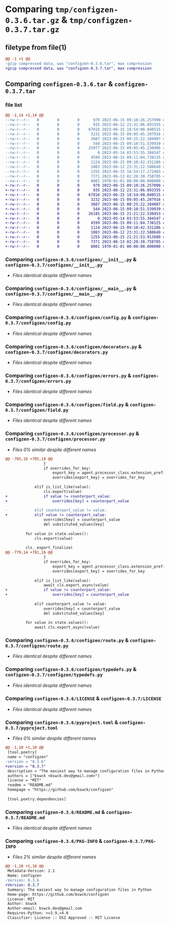 # Comparing `tmp/configzen-0.3.6.tar.gz` & `tmp/configzen-0.3.7.tar.gz`

## filetype from file(1)

```diff
@@ -1 +1 @@
-gzip compressed data, was "configzen-0.3.6.tar", max compression
+gzip compressed data, was "configzen-0.3.7.tar", max compression
```

## Comparing `configzen-0.3.6.tar` & `configzen-0.3.7.tar`

### file list

```diff
@@ -1,14 +1,14 @@
--rw-r--r--   0        0        0      979 2023-06-15 09:10:26.257090 configzen-0.3.6/configzen/__init__.py
--rw-r--r--   0        0        0      935 2023-06-12 23:31:06.893355 configzen-0.3.6/configzen/__main__.py
--rw-r--r--   0        0        0    67816 2023-06-15 18:54:00.040515 configzen-0.3.6/configzen/config.py
--rw-r--r--   0        0        0     3232 2023-06-15 09:05:45.207916 configzen-0.3.6/configzen/decorators.py
--rw-r--r--   0        0        0     3607 2023-06-15 00:25:22.104007 configzen-0.3.6/configzen/errors.py
--rw-r--r--   0        0        0      544 2023-06-15 09:10:51.539939 configzen-0.3.6/configzen/field.py
--rw-r--r--   0        0        0    25977 2023-06-15 09:05:45.230906 configzen-0.3.6/configzen/processor.py
--rw-r--r--   0        0        0        0 2023-05-14 03:53:55.304547 configzen-0.3.6/configzen/py.typed
--rw-r--r--   0        0        0     4599 2023-06-15 09:11:04.738125 configzen-0.3.6/configzen/route.py
--rw-r--r--   0        0        0     1124 2023-06-15 09:10:42.331286 configzen-0.3.6/configzen/typedefs.py
--rw-r--r--   0        0        0     1083 2023-06-12 23:31:22.580649 configzen-0.3.6/LICENSE
--rw-r--r--   0        0        0     1255 2023-06-15 18:54:17.172403 configzen-0.3.6/pyproject.toml
--rw-r--r--   0        0        0     7371 2023-06-13 02:20:30.758785 configzen-0.3.6/README.md
--rw-r--r--   0        0        0     8001 1970-01-01 00:00:00.000000 configzen-0.3.6/PKG-INFO
+-rw-r--r--   0        0        0      979 2023-06-15 09:10:26.257090 configzen-0.3.7/configzen/__init__.py
+-rw-r--r--   0        0        0      935 2023-06-12 23:31:06.893355 configzen-0.3.7/configzen/__main__.py
+-rw-r--r--   0        0        0    67816 2023-06-15 18:54:00.040515 configzen-0.3.7/configzen/config.py
+-rw-r--r--   0        0        0     3232 2023-06-15 09:05:45.207916 configzen-0.3.7/configzen/decorators.py
+-rw-r--r--   0        0        0     3607 2023-06-15 00:25:22.104007 configzen-0.3.7/configzen/errors.py
+-rw-r--r--   0        0        0      544 2023-06-15 09:10:51.539939 configzen-0.3.7/configzen/field.py
+-rw-r--r--   0        0        0    26185 2023-06-15 21:21:22.530453 configzen-0.3.7/configzen/processor.py
+-rw-r--r--   0        0        0        0 2023-05-14 03:53:55.304547 configzen-0.3.7/configzen/py.typed
+-rw-r--r--   0        0        0     4599 2023-06-15 09:11:04.738125 configzen-0.3.7/configzen/route.py
+-rw-r--r--   0        0        0     1124 2023-06-15 09:10:42.331286 configzen-0.3.7/configzen/typedefs.py
+-rw-r--r--   0        0        0     1083 2023-06-12 23:31:22.580649 configzen-0.3.7/LICENSE
+-rw-r--r--   0        0        0     1255 2023-06-15 21:21:53.913600 configzen-0.3.7/pyproject.toml
+-rw-r--r--   0        0        0     7371 2023-06-13 02:20:30.758785 configzen-0.3.7/README.md
+-rw-r--r--   0        0        0     8001 1970-01-01 00:00:00.000000 configzen-0.3.7/PKG-INFO
```

### Comparing `configzen-0.3.6/configzen/__init__.py` & `configzen-0.3.7/configzen/__init__.py`

 * *Files identical despite different names*

### Comparing `configzen-0.3.6/configzen/__main__.py` & `configzen-0.3.7/configzen/__main__.py`

 * *Files identical despite different names*

### Comparing `configzen-0.3.6/configzen/config.py` & `configzen-0.3.7/configzen/config.py`

 * *Files identical despite different names*

### Comparing `configzen-0.3.6/configzen/decorators.py` & `configzen-0.3.7/configzen/decorators.py`

 * *Files identical despite different names*

### Comparing `configzen-0.3.6/configzen/errors.py` & `configzen-0.3.7/configzen/errors.py`

 * *Files identical despite different names*

### Comparing `configzen-0.3.6/configzen/field.py` & `configzen-0.3.7/configzen/field.py`

 * *Files identical despite different names*

### Comparing `configzen-0.3.6/configzen/processor.py` & `configzen-0.3.7/configzen/processor.py`

 * *Files 0% similar despite different names*

```diff
@@ -705,16 +705,18 @@
                 }
                 if overrides_for_key:
                     export_key = agent.processor_class.extension_prefix + key
                     overrides[export_key] = overrides_for_key
 
             elif is_list_like(value):
                 cls.export(value)
+                if value != counterpart_value:
+                    overrides[key] = counterpart_value
 
-            elif counterpart_value != value:
+            elif value != counterpart_value:
                 overrides[key] = counterpart_value
                 del substituted_values[key]
 
         for value in state.values():
             cls.export(value)
 
         cls._export_finalize(
@@ -779,14 +781,16 @@
                 }
                 if overrides_for_key:
                     export_key = agent.processor_class.extension_prefix + key
                     overrides[export_key] = overrides_for_key
 
             elif is_list_like(value):
                 await cls.export_async(value)
+                if value != counterpart_value:
+                    overrides[key] = counterpart_value
 
             elif counterpart_value != value:
                 overrides[key] = counterpart_value
                 del substituted_values[key]
 
         for value in state.values():
             await cls.export_async(value)
```

### Comparing `configzen-0.3.6/configzen/route.py` & `configzen-0.3.7/configzen/route.py`

 * *Files identical despite different names*

### Comparing `configzen-0.3.6/configzen/typedefs.py` & `configzen-0.3.7/configzen/typedefs.py`

 * *Files identical despite different names*

### Comparing `configzen-0.3.6/LICENSE` & `configzen-0.3.7/LICENSE`

 * *Files identical despite different names*

### Comparing `configzen-0.3.6/pyproject.toml` & `configzen-0.3.7/pyproject.toml`

 * *Files 0% similar despite different names*

```diff
@@ -1,10 +1,10 @@
 [tool.poetry]
 name = "configzen"
-version = "0.3.6"
+version = "0.3.7"
 description = "The easiest way to manage configuration files in Python"
 authors = ["bswck <bswck.dev@gmail.com>"]
 license = "MIT"
 readme = "README.md"
 homepage = "https://github.com/bswck/configzen"
 
 [tool.poetry.dependencies]
```

### Comparing `configzen-0.3.6/README.md` & `configzen-0.3.7/README.md`

 * *Files identical despite different names*

### Comparing `configzen-0.3.6/PKG-INFO` & `configzen-0.3.7/PKG-INFO`

 * *Files 2% similar despite different names*

```diff
@@ -1,10 +1,10 @@
 Metadata-Version: 2.1
 Name: configzen
-Version: 0.3.6
+Version: 0.3.7
 Summary: The easiest way to manage configuration files in Python
 Home-page: https://github.com/bswck/configzen
 License: MIT
 Author: bswck
 Author-email: bswck.dev@gmail.com
 Requires-Python: >=3.9,<4.0
 Classifier: License :: OSI Approved :: MIT License
```

